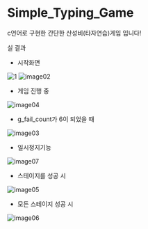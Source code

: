 # Simple_Typing_Game
c언어로 구현한 간단한 산성비(타자연습)게임 입니다!

실 결과
- 시작화면

![1](https://user-images.githubusercontent.com/33507553/64964460-134e2480-d8d6-11e9-9578-f7ff62b1b403.png)
![image02](https://user-images.githubusercontent.com/33507553/64964527-31b42000-d8d6-11e9-8428-511c726ed59e.png)

- 게임 진행 중

![image04](https://user-images.githubusercontent.com/33507553/64964531-34167a00-d8d6-11e9-97c9-0ea5c4fe4403.png)

- g_fail_count가 6이 되었을 때

![image03](https://user-images.githubusercontent.com/33507553/64964529-32e54d00-d8d6-11e9-9279-817d81722b76.png)

- 일시정지기능

![image07](https://user-images.githubusercontent.com/33507553/64964545-38429780-d8d6-11e9-906c-fa9d2f08024c.png)

- 스테이지를 성공 시

![image05](https://user-images.githubusercontent.com/33507553/64964538-35e03d80-d8d6-11e9-9436-3843312b015d.png)

- 모든 스테이지 성공 시

![image06](https://user-images.githubusercontent.com/33507553/64964541-37aa0100-d8d6-11e9-9422-bd4b1334b4af.png)
